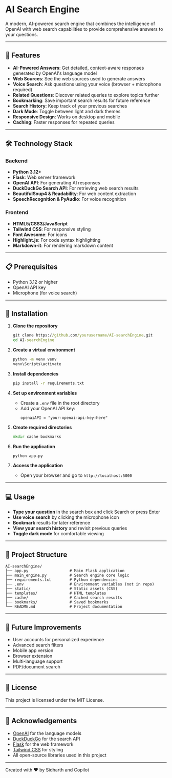 # AI Search Engine

A modern, AI-powered search engine that combines the intelligence of OpenAI with web search capabilities to provide comprehensive answers to your questions.

---

## 🌟 Features

- **AI-Powered Answers**: Get detailed, context-aware responses generated by OpenAI's language model
- **Web Sources**: See the web sources used to generate answers
- **Voice Search**: Ask questions using your voice (browser + microphone required)
- **Related Questions**: Discover related queries to explore topics further
- **Bookmarking**: Save important search results for future reference
- **Search History**: Keep track of your previous searches
- **Dark Mode**: Toggle between light and dark themes
- **Responsive Design**: Works on desktop and mobile
- **Caching**: Faster responses for repeated queries

---

## 🛠️ Technology Stack

### Backend

- **Python 3.12+**
- **Flask**: Web server framework
- **OpenAI API**: For generating AI responses
- **DuckDuckGo Search API**: For retrieving web search results
- **BeautifulSoup4 & Readability**: For web content extraction
- **SpeechRecognition & PyAudio**: For voice recognition

### Frontend

- **HTML5/CSS3/JavaScript**
- **Tailwind CSS**: For responsive styling
- **Font Awesome**: For icons
- **Highlight.js**: For code syntax highlighting
- **Markdown-it**: For rendering markdown content

---

## 📋 Prerequisites

- Python 3.12 or higher
- OpenAI API key
- Microphone (for voice search)

---

## 🚀 Installation

1. **Clone the repository**

   ```cmd
   git clone https://github.com/yourusername/AI-searchEngine.git
   cd AI-searchEngine
   ```

2. **Create a virtual environment**

   ```cmd
   python -m venv venv
   venv\Scripts\activate
   ```

3. **Install dependencies**

   ```cmd
   pip install -r requirements.txt
   ```

4. **Set up environment variables**

   - Create a `.env` file in the root directory
   - Add your OpenAI API key:
     ```
     openaiAPI = "your-openai-api-key-here"
     ```

5. **Create required directories**

   ```cmd
   mkdir cache bookmarks
   ```

6. **Run the application**

   ```cmd
   python app.py
   ```

7. **Access the application**
   - Open your browser and go to `http://localhost:5000`

---

## 💻 Usage

- **Type your question** in the search box and click Search or press Enter
- **Use voice search** by clicking the microphone icon
- **Bookmark** results for later reference
- **View your search history** and revisit previous queries
- **Toggle dark mode** for comfortable viewing

---

## 📁 Project Structure

```
AI-searchEngine/
├── app.py                  # Main Flask application
├── main_engine.py          # Search engine core logic
├── requirements.txt        # Python dependencies
├── .env                    # Environment variables (not in repo)
├── static/                 # Static assets (CSS)
├── templates/              # HTML templates
├── cache/                  # Cached search results
├── bookmarks/              # Saved bookmarks
└── README.md               # Project documentation
```

---

## 🔮 Future Improvements

- User accounts for personalized experience
- Advanced search filters
- Mobile app version
- Browser extension
- Multi-language support
- PDF/document search

---

## 📄 License

This project is licensed under the MIT License.

---

## 🙏 Acknowledgements

- [OpenAI](https://openai.com/) for the language models
- [DuckDuckGo](https://duckduckgo.com/) for the search API
- [Flask](https://flask.palletsprojects.com/) for the web framework
- [Tailwind CSS](https://tailwindcss.com/) for styling
- All open-source libraries used in this project

---

Created with ❤️ by Sidharth and Copilot
